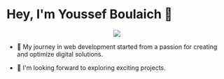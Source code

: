 # Hey, I'm Youssef Boulaich 👋

<p align="center">
  <img src="https://i.pinimg.com/originals/e4/26/70/e426702edf874b181aced1e2fa5c6cde.gif" />
</p>

- 🚀 My journey in web development started from a passion for creating and optimize digital solutions.

- 🌟 I'm looking forward to exploring exciting projects.
